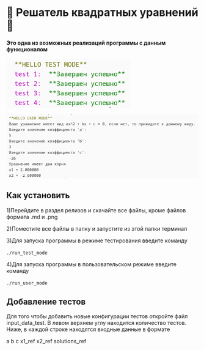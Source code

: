 # :muscle: Решатель квадратных уравнений :muscle:
#### Это одна из возможных реализаций программы с данным функционалом
![](https://github.com/newbie-rus/solve_square/blob/main/kod_test.png?raw=true)

![](https://github.com/newbie-rus/solve_square/blob/main/kod_user.png?raw=true)
## Как установить
1)Перейдите в раздел релизов и скачайте все файлы, кроме файлов формата .md и .png

2)Поместите все файлы в папку и запустите из этой папки терминал

3)Для запуска программы в режиме тестирования введите команду

 ``./run_test_mode``

4)Для запуска программы в пользовательском режиме введите команду

``./run_user_mode``

## Добавление тестов
Для того чтобы добавить новые конфигурации тестов откройте файл input_data_test.
В левом верхнем углу находится количество тестов.
Ниже, в каждой строке находятся входные данные в формате

a                          b                      c                      x1_ref                        x2_ref                      solutions_ref
